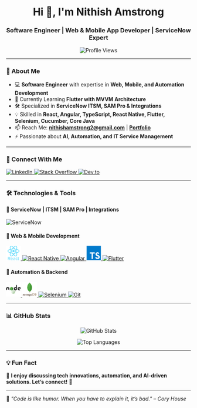 <h1 align="center">Hi 👋, I'm Nithish Amstrong</h1>
<h3 align="center">Software Engineer | Web & Mobile App Developer | ServiceNow Expert</h3>

<p align="center">
  <img src="https://komarev.com/ghpvc/?username=nithish-amstrong&label=Profile%20views&color=0e75b6&style=flat" alt="Profile Views" />
</p>

---

### 🚀 About Me
- 💻 **Software Engineer** with expertise in **Web, Mobile, and Automation Development**  
- 🌱 Currently Learning **Flutter with MVVM Architecture**  
- 🛠️ Specialized in **ServiceNow ITSM, SAM Pro & Integrations**  
- 💡 Skilled in **React, Angular, TypeScript, React Native, Flutter, Selenium, Cucumber, Core Java**  
- 📫 Reach Me: **[nithishamstrong2@gmail.com](mailto:nithishamstrong2@gmail.com)** | **[Portfolio](https://nithish-amstrong.web.app/)**  
- ⚡ Passionate about **AI, Automation, and IT Service Management**  

---

### 🔗 Connect With Me
<p align="left">
  <a href="https://linkedin.com/in/nithish-amstrong" target="_blank">
    <img src="https://raw.githubusercontent.com/rahuldkjain/github-profile-readme-generator/master/src/images/icons/Social/linked-in-alt.svg" alt="LinkedIn" height="40" width="40"/>
  </a>
  <a href="https://stackoverflow.com/users/7702096/nithish-amstrong" target="_blank">
    <img src="https://raw.githubusercontent.com/rahuldkjain/github-profile-readme-generator/master/src/images/icons/Social/stack-overflow.svg" alt="Stack Overflow" height="40" width="40"/>
  </a>
  <a href="https://dev.to/nithishamstrong" target="_blank">
    <img src="https://raw.githubusercontent.com/rahuldkjain/github-profile-readme-generator/master/src/images/icons/Social/devto.svg" alt="Dev.to" height="40" width="40"/>
  </a>
</p>

---

### 🛠️ Technologies & Tools
#### **🔹 ServiceNow | ITSM | SAM Pro | Integrations**
<p align="left">
  <img src="https://www.honeycomb.io/wp-content/uploads/2023/03/integration_servicenow_featured_image.svg" alt="ServiceNow" width="150" height="80"/>
</p>

#### **🔹 Web & Mobile Development**
<p align="left">
  <a href="https://reactjs.org/" target="_blank"> <img src="https://raw.githubusercontent.com/devicons/devicon/master/icons/react/react-original-wordmark.svg" alt="React" width="40" height="40"/> </a>
  <a href="https://reactnative.dev/" target="_blank"> <img src="https://reactnative.dev/img/header_logo.svg" alt="React Native" width="40" height="40"/> </a>
  <a href="https://angular.io" target="_blank"> <img src="https://angular.io/assets/images/logos/angular/angular.svg" alt="Angular" width="40" height="40"/> </a>
  <a href="https://www.typescriptlang.org/" target="_blank"> <img src="https://raw.githubusercontent.com/devicons/devicon/master/icons/typescript/typescript-original.svg" alt="TypeScript" width="40" height="40"/> </a>
  <a href="https://flutter.dev" target="_blank"> <img src="https://uploads-ssl.webflow.com/5ee12d8d7f840543bde883de/5ef3a1148ac97166a06253c1_flutter-logo-white-inset.svg" alt="Flutter" width="40" height="40"/> </a>
</p>

#### **🔹 Automation & Backend**
<p align="left">
  <a href="https://nodejs.org" target="_blank"> <img src="https://raw.githubusercontent.com/devicons/devicon/master/icons/nodejs/nodejs-original-wordmark.svg" alt="Node.js" width="40" height="40"/> </a>
  <a href="https://www.mongodb.com/" target="_blank"> <img src="https://raw.githubusercontent.com/devicons/devicon/master/icons/mongodb/mongodb-original-wordmark.svg" alt="MongoDB" width="40" height="40"/> </a>
  <a href="https://www.selenium.dev" target="_blank"> <img src="https://raw.githubusercontent.com/detain/svg-logos/780f25886640cef088af994181646db2f6b1a3f8/svg/selenium-logo.svg" alt="Selenium" width="40" height="40"/> </a>
  <a href="https://git-scm.com/" target="_blank"> <img src="https://www.vectorlogo.zone/logos/git-scm/git-scm-icon.svg" alt="Git" width="40" height="40"/> </a>
</p>

---

### 📊 GitHub Stats
<p align="center">
  <img src="https://github-readme-stats.vercel.app/api?username=nithish-amstrong&show_icons=true&theme=tokyonight" alt="GitHub Stats" />
</p>


<p align="center">
  <img src="https://github-readme-stats.vercel.app/api/top-langs/?username=nithish-amstrong&layout=compact&theme=tokyonight" alt="Top Languages" />
</p>

---
### 💡 Fun Fact
💬 **I enjoy discussing tech innovations, automation, and AI-driven solutions. Let’s connect!** 🚀

---

🌟 _"Code is like humor. When you have to explain it, it’s bad." – Cory House_
